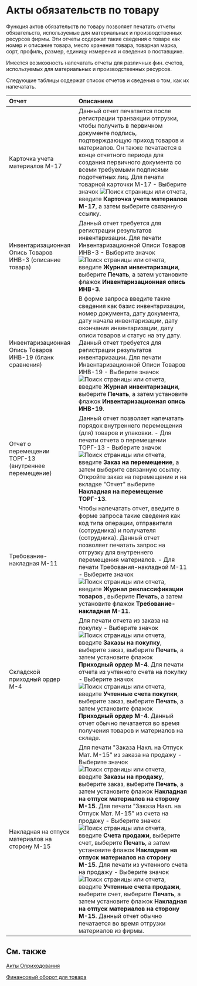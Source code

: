 # Акты обязательств по товару

Функция актов обязательств по товару позволяет печатать отчеты обязательств, используемые для материальных и производственных ресурсов фирмы. Эти отчеты содержат такие сведения о товаре как номер и описание товара, место хранения товара, товарная марка, сорт, профиль, размер, единицу измерения и сведения о поставщике.

Имеется возможность напечатать отчеты для различных фин. счетов, используемых для материальных и производственных ресурсов.

Следующие таблицы содержат список отчетов и сведения о том, как их напечатать.

| Отчет                                                     | Описанием                                                    |
| :-------------------------------------------------------- | :----------------------------------------------------------- |
| Карточка учета материалов M-17                            | Данный отчет печатается после регистрации транзакции отгрузки, чтобы получить в первичном документе подпись, подтверждающую приход товаров и материалов. Он также печатается в конце отчетного периода для создания первичного документа со всеми требуемыми подписями подотчетных лиц.   Для печати товарной карточки М-17   -   Выберите значок ![Поиск страницы или отчета](https://github.com/DianaMalina/dynamics365smb-docs/blob/live/business-central/LocalFunctionality/Russia/1.png), введите **Карточка учета материалов M-17**, а затем выберите связанную ссылку. |
| Инвентаризационная Опись Товаров ИНВ-3 (описание товара)  | Данный отчет требуется для регистрации результатов инвентаризации.   Для печати Инвентаризационной Описи Товаров ИНВ-3   -   Выберите значок ![Поиск страницы или отчета](https://github.com/DianaMalina/dynamics365smb-docs/blob/live/business-central/LocalFunctionality/Russia/1.png), введите **Журнал инвентаризации**, выберите **Печать**, а затем установите флажок **Инвентаризационная опись ИНВ-3**. |
| Инвентаризационная Опись Товаров ИНВ-19 (бланк сравнения) | В форме запроса введите такие сведения как базис инвентаризации, номер документа, дату документа, дату начала инвентаризации, дату окончания инвентаризации, дату описи товаров и статус на эту дату. Данный отчет требуется для регистрации результатов инвентаризации.   Для печати Инвентаризационной Описи Товаров ИНВ-19   -   Выберите значок ![Поиск страницы или отчета](https://github.com/DianaMalina/dynamics365smb-docs/blob/live/business-central/LocalFunctionality/Russia/1.png), введите **Журнал инвентаризации**, выберите **Печать**, а затем установите флажок **Инвентаризационная опись ИНВ-19**. |
| Отчет о перемещении ТОРГ-13 (внутреннее перемещение)      | Данный отчет позволяет напечатать порядок внутреннего перемещения (для) товаров и упаковки.   -   Для печати отчета о перемещении ТОРГ-13 -   Выберите значок ![Поиск страницы или отчета](https://github.com/DianaMalina/dynamics365smb-docs/blob/live/business-central/LocalFunctionality/Russia/1.png), введите **Заказ на перемещение**, а затем выберите связанную ссылку.      Откройте заказ на перемещение и на вкладке "Отчет" выберите **Накладная на перемещение ТОРГ-13**. |
| Требование-накладная М-11                                 | Чтобы напечатать отчет, введите в форме запроса такие сведения как код типа операции, отправителя (сотрудника) и получателя (сотрудника). Данный отчет позволяет печатать запрос на отгрузку для внутреннего перемещения материалов.   -   Для печати Требования-накладной М-11 -   Выберите значок ![Поиск страницы или отчета](https://github.com/DianaMalina/dynamics365smb-docs/blob/live/business-central/LocalFunctionality/Russia/1.png), введите **Журнал реклассификации товаров** , выберите **Печать**, а затем установите флажок **Требование-накладная М-11**. |
| Складской приходный ордер М-4                             | Для печати отчета из заказа на покупку   -   Выберите значок ![Поиск страницы или отчета](https://github.com/DianaMalina/dynamics365smb-docs/blob/live/business-central/LocalFunctionality/Russia/1.png), введите **Заказы на покупку**, выберите заказ, выберите **Печать**, а затем установите флажок **Приходный ордер М-4**.         Для печати отчета из учтенного счета на покупку   -   Выберите значок ![Поиск страницы или отчета](https://github.com/DianaMalina/dynamics365smb-docs/blob/live/business-central/LocalFunctionality/Russia/1.png), введите **Учтенные счета покупки**, выберите заказ, выберите **Печать**, а затем установите флажок **Приходный ордер М-4**.   Данный отчет обычно печатается во время получения товаров и материалов на складе. |
| Накладная на отпуск материалов на сторону М-15            | Для печати "Заказа Накл. на Отпуск Мат. М-15" из заказа на продажу   -   Выберите значок ![Поиск страницы или отчета](https://github.com/DianaMalina/dynamics365smb-docs/blob/live/business-central/LocalFunctionality/Russia/1.png), введите **Заказы на продажу**, выберите заказ, выберите **Печать**, а затем установите флажок **Накладная на отпуск материалов на сторону М-15**.   Для печати "Заказа Накл. на Отпуск Мат. М-15" из счета на продажу   -   Выберите значок ![Поиск страницы или отчета](https://github.com/DianaMalina/dynamics365smb-docs/blob/live/business-central/LocalFunctionality/Russia/1.png), введите **Счета продажи**, выберите счет, выберите **Печать**, а затем установите флажок **Накладная на отпуск материалов на сторону М-15**.   Для печати из учтенного счета на продажу   -   Выберите значок ![Поиск страницы или отчета](https://github.com/DianaMalina/dynamics365smb-docs/blob/live/business-central/LocalFunctionality/Russia/1.png), введите **Учтенные счета продажи**, выберите счет, выберите **Печать**, а затем установите флажок **Накладная на отпуск материалов на сторону М-15**.   Данный отчет обычно печатается во время отгрузки материалов из фирмы. |

 

## См. также 

[Акты Оприходования](https://github.com/DianaMalina/dynamics365smb-docs/blob/live/business-central/LocalFunctionality/Russia/item-documents.md)

[Финансовый оборот для товара](https://github.com/DianaMalina/dynamics365smb-docs/blob/live/business-central/LocalFunctionality/Russia/item-general-ledger-turnover.md)
